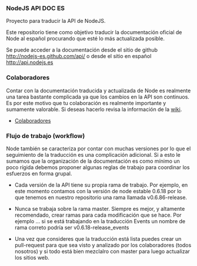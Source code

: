 ### NodeJS API DOC ES 

Proyecto para traducir la API de NodeJS.

Este repositorio tiene como objetivo traducir la documentación oficial de Node al español procurando que esté lo más actualizada posible.

Se puede acceder a la documentación desde el sitio de github http://nodejs-es.github.com/api/ o desde el sitio en español http://api.nodejs.es

### Colaboradores ###

Contar con la documentación traducida y actualizada de Node es realmente una tarea bastante complicada ya que los cambios en la API son continuos. Es por este motivo que tu colaboración es realmente importante y sumamente valorable. Si deseas hacerlo revisa la información de la [wiki](https://github.com/nodejs-es/api/wiki).

  * [Colaboradores](https://github.com/nodejs-es/api/contributors)


### Flujo de trabajo (workflow) ###

Node también se caracteriza por contar con muchas versiones por lo que el
seguimiento de la traducción es una complicación adicional. Si a esto le sumamos que la organización de la documentación es como mínimo un poco rígida debemos proponer algunas reglas de trabajo para coordinar los esfuerzos en forma grupal.

  * Cada versión de la API tiene su propia rama de trabajo. Por ejemplo, en este momento contamos con la versión de node estable 0.6.18 por lo que tenemos en nuestro repositorio una rama llamada v0.6.86-release.
  * Nunca se trabaja sobre la rama master. Siempre es mejor, y altamente recomendado, crear ramas para cada modificación que se hace. Por ejemplo ... si se está trabajando en la traducción Events un nombre de rama correto podría ser v0.6.18-release_events

  * Una vez que consideres que la traducción está lista puedes crear un pull-request para que sea visto y analizado por los colaboradores (todos nosotros) y si todo está bien mezclalro con master para luego actualizar los sitios web.
